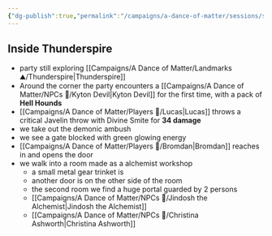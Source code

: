 ```yaml
---
{"dg-publish":true,"permalink":"/campaigns/a-dance-of-matter/sessions/session-1005/"}
---
```



## Inside Thunderspire
- party still exploring [[Campaigns/A Dance of Matter/Landmarks ⛰/Thunderspire\|Thunderspire]]
- Around the corner the party encounters a [[Campaigns/A Dance of Matter/NPCs 🤖/Kyton Devil\|Kyton Devil]] for the first time, with a pack of **Hell Hounds**
- [[Campaigns/A Dance of Matter/Players 👤/Lucas\|Lucas]] throws a critical Javelin throw with Divine Smite for **34 damage**
- we take out the demonic ambush
- we see a gate blocked with green glowing energy
- [[Campaigns/A Dance of Matter/Players 👤/Bromdan\|Bromdan]] reaches in and opens the door
- we walk into a room made as a alchemist workshop
	- a small metal gear trinket is 
	- another door is on the other side of the room
	- the second room we find a huge portal guarded by 2 persons
	- [[Campaigns/A Dance of Matter/NPCs 🤖/Jindosh the Alchemist\|Jindosh the Alchemist]]
	- [[Campaigns/A Dance of Matter/NPCs 🤖/Christina Ashworth\|Christina Ashworth]]